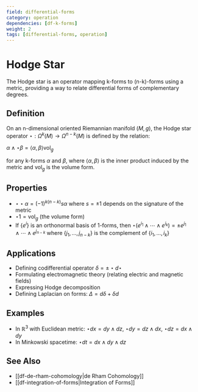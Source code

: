 ```yaml
---
field: differential-forms
category: operation
dependencies: [df-k-forms]
weight: 2
tags: [differential-forms, operation]
---
```


# Hodge Star

The Hodge star is an operator mapping k-forms to (n-k)-forms using a metric, providing a way to relate differential forms of complementary degrees.

## Definition
On an n-dimensional oriented Riemannian manifold $(M, g)$, the Hodge star operator $\star: \Omega^k(M) \to \Omega^{n-k}(M)$ is defined by the relation:

$\alpha \wedge \star \beta = \langle \alpha, \beta \rangle \text{vol}_g$

for any k-forms $\alpha$ and $\beta$, where $\langle \alpha, \beta \rangle$ is the inner product induced by the metric and $\text{vol}_g$ is the volume form.

## Properties
- $\star \star \alpha = (-1)^{k(n-k)} s \alpha$ where $s = \pm 1$ depends on the signature of the metric
- $\star 1 = \text{vol}_g$ (the volume form)
- If $\{e^i\}$ is an orthonormal basis of 1-forms, then $\star(e^{i_1} \wedge \cdots \wedge e^{i_k}) = \pm e^{j_1} \wedge \cdots \wedge e^{j_{n-k}}$ where $\{j_1, \ldots, j_{n-k}\}$ is the complement of $\{i_1, \ldots, i_k\}$

## Applications
- Defining codifferential operator $\delta = \pm \star d \star$
- Formulating electromagnetic theory (relating electric and magnetic fields)
- Expressing Hodge decomposition
- Defining Laplacian on forms: $\Delta = d\delta + \delta d$

## Examples
- In $\mathbb{R}^3$ with Euclidean metric: $\star dx = dy \wedge dz$, $\star dy = dz \wedge dx$, $\star dz = dx \wedge dy$
- In Minkowski spacetime: $\star dt = dx \wedge dy \wedge dz$

## See Also
- [[df-de-rham-cohomology|de Rham Cohomology]]
- [[df-integration-of-forms|Integration of Forms]]